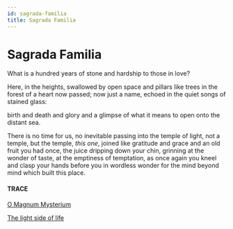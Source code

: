 ```yaml
---
id: sagrada-familia
title: Sagrada Familia
---
```


# Sagrada Familia

What is a hundred years 
of stone and hardship 
to those in love?

Here, in the heights,
swallowed by open space
and pillars like trees
in the forest of a heart
now passed; now just a name,
echoed in the quiet songs
of stained glass:

birth and death and glory
and a glimpse of what it means
to open onto the distant sea.

There is no time for us,
no inevitable passing 
into the temple of light,
not a temple, but the temple,
_this one_, joined like gratitude
and grace and an old fruit
you had once, the juice dripping
down your chin, grinning
at the wonder of taste,
at the emptiness of temptation,
as once again you kneel
and clasp your hands before you
in wordless wonder
for the mind beyond mind
which built this place.


#### TRACE

[O Magnum Mysterium](https://www.youtube.com/watch?v=7KvrbYZB2vY "Kings College Choir")

[The light side of life](https://www.youtube.com/watch?v=SJUhlRoBL8M "Eric Idle")
